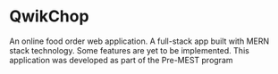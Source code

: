 # QwikChop
An online food order web application. A full-stack app built with MERN stack technology. Some features are yet to be implemented. This application was developed as part of the Pre-MEST program

